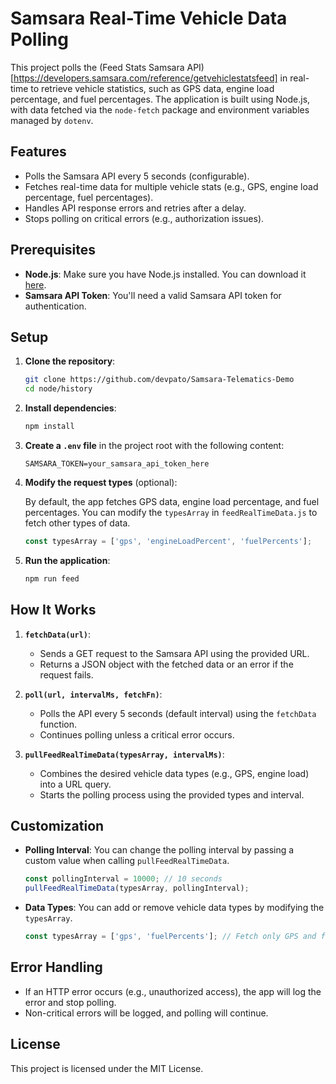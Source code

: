 # Samsara Real-Time Vehicle Data Polling

This project polls the (Feed Stats Samsara API)[https://developers.samsara.com/reference/getvehiclestatsfeed] in real-time to retrieve vehicle statistics, such as GPS data, engine load percentage, and fuel percentages. The application is built using Node.js, with data fetched via the `node-fetch` package and environment variables managed by `dotenv`.

## Features
- Polls the Samsara API every 5 seconds (configurable).
- Fetches real-time data for multiple vehicle stats (e.g., GPS, engine load percentage, fuel percentages).
- Handles API response errors and retries after a delay.
- Stops polling on critical errors (e.g., authorization issues).

## Prerequisites

- **Node.js**: Make sure you have Node.js installed. You can download it [here](https://nodejs.org/).
- **Samsara API Token**: You'll need a valid Samsara API token for authentication.

## Setup

1. **Clone the repository**:

    ```bash
    git clone https://github.com/devpato/Samsara-Telematics-Demo
    cd node/history
    ```

2. **Install dependencies**:

    ```bash
    npm install
    ```

3. **Create a `.env` file** in the project root with the following content:

    ```env
    SAMSARA_TOKEN=your_samsara_api_token_here
    ```

4. **Modify the request types** (optional):

    By default, the app fetches GPS data, engine load percentage, and fuel percentages. You can modify the `typesArray` in `feedRealTimeData.js` to fetch other types of data.

    ```javascript
    const typesArray = ['gps', 'engineLoadPercent', 'fuelPercents'];
    ```

5. **Run the application**:

    ```bash
    npm run feed
    ```

## How It Works

1. **`fetchData(url)`**: 
    - Sends a GET request to the Samsara API using the provided URL.
    - Returns a JSON object with the fetched data or an error if the request fails.

2. **`poll(url, intervalMs, fetchFn)`**: 
    - Polls the API every 5 seconds (default interval) using the `fetchData` function.
    - Continues polling unless a critical error occurs.

3. **`pullFeedRealTimeData(typesArray, intervalMs)`**:
    - Combines the desired vehicle data types (e.g., GPS, engine load) into a URL query.
    - Starts the polling process using the provided types and interval.

## Customization

- **Polling Interval**: 
  You can change the polling interval by passing a custom value when calling `pullFeedRealTimeData`.

    ```javascript
    const pollingInterval = 10000; // 10 seconds
    pullFeedRealTimeData(typesArray, pollingInterval);
    ```

- **Data Types**:
  You can add or remove vehicle data types by modifying the `typesArray`.

    ```javascript
    const typesArray = ['gps', 'fuelPercents']; // Fetch only GPS and fuel percentage data
    ```

## Error Handling

- If an HTTP error occurs (e.g., unauthorized access), the app will log the error and stop polling.
- Non-critical errors will be logged, and polling will continue.

## License

This project is licensed under the MIT License.
